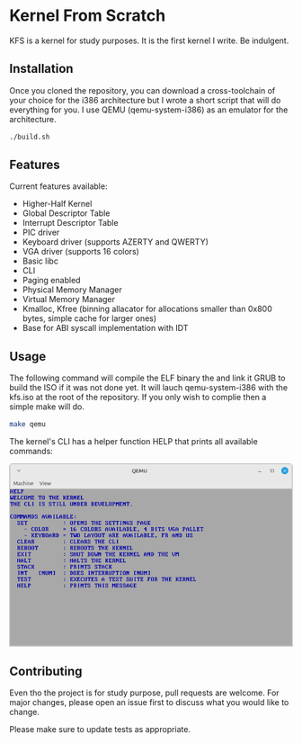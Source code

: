 # Kernel From Scratch

KFS is a kernel for study purposes. It is the first kernel I write. Be indulgent.

## Installation

Once you cloned the repository, you can download a cross-toolchain of your choice for the i386 architecture but I wrote a short script that will do everything for you.
I use QEMU (qemu-system-i386) as an emulator for the architecture. 

```bash
./build.sh
```

## Features

Current features available:
- Higher-Half Kernel
- Global Descriptor Table
- Interrupt Descriptor Table
- PIC driver
- Keyboard driver (supports AZERTY and QWERTY)
- VGA driver (supports 16 colors)
- Basic libc
- CLI
- Paging enabled
- Physical Memory Manager
- Virtual Memory Manager
- Kmalloc, Kfree (binning allacator for allocations smaller than 0x800 bytes, simple cache for larger ones)
- Base for ABI syscall implementation with IDT

## Usage

The following command will compile the ELF binary the and link it GRUB to build the ISO if it was not done yet.
It will lauch qemu-system-i386 with the kfs.iso at the root of the repository.
If you only wish to complie then a simple make will do.

```bash
make qemu
```

The kernel's CLI has a helper function HELP that prints all available commands:

![Alt text](screenshots/HELPER.png)

## Contributing

Even tho the project is for study purpose, pull requests are welcome.
For major changes, please open an issue first to discuss what you would like to change.

Please make sure to update tests as appropriate.
